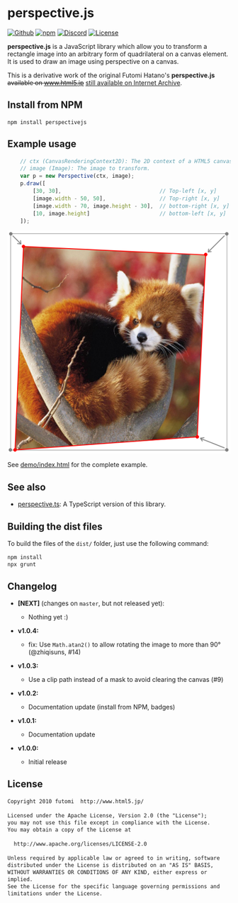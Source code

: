 # perspective.js

[![Github](https://img.shields.io/github/stars/wanadev/yoga?label=Github&logo=github)](https://github.com/wanadev/perspective.js) [![npm](https://img.shields.io/npm/v/perspectivejs)](https://www.npmjs.com/package/perspectivejs) [![Discord](https://img.shields.io/badge/chat-Discord-8c9eff?logo=discord&logoColor=ffffff)](https://discord.gg/BmUkEdMuFp) [![License](https://img.shields.io/npm/l/perspectivejs)](https://github.com/wanadev/perspective.js/blob/master/LICENSE)

**perspective.js** is a JavaScript library which allow you to transform a
rectangle image into an arbitrary form of quadrilateral on a canvas element.
It is used to draw an image using perspective on a canvas.

This is a derivative work of the original Futomi Hatano's **perspective.js**
~~available on www.html5.jp~~ [still available on Internet Archive][pjs-archive].

[pjs-archive]: https://web.archive.org/web/20190810235509/http://www.html5.jp/test/perspective_canvas/demo1_en.html


## Install from NPM

    npm install perspectivejs


## Example usage

```javascript
    // ctx (CanvasRenderingContext2D): The 2D context of a HTML5 canvas element.
    // image (Image): The image to transform.
    var p = new Perspective(ctx, image);
    p.draw([
        [30, 30],                               // Top-left [x, y]
        [image.width - 50, 50],                 // Top-right [x, y]
        [image.width - 70, image.height - 30],  // bottom-right [x, y]
        [10, image.height]                      // bottom-left [x, y]
    ]);
```

![Preview](./preview.png)

See [demo/index.html](./demo/demo.html) for the complete example.


## See also

* [perspective.ts](https://github.com/adonmo/perspective.ts): A TypeScript version of this library.


## Building the dist files

To build the files of the `dist/` folder, just use the following command:

    npm install
    npx grunt


## Changelog

* **[NEXT]** (changes on `master`, but not released yet):

  * Nothing yet :)

* **v1.0.4:**

  * fix: Use `Math.atan2()` to allow rotating the image to more than 90° (@zhiqisuns, #14)

* **v1.0.3:**

  * Use a clip path instead of a mask to avoid clearing the canvas (#9)

* **v1.0.2:**

  * Documentation update (install from NPM, badges)

* **v1.0.1:**

  * Documentation update

* **v1.0.0:**

  * Initial release


## License

    Copyright 2010 futomi  http://www.html5.jp/

    Licensed under the Apache License, Version 2.0 (the "License");
    you may not use this file except in compliance with the License.
    You may obtain a copy of the License at

      http://www.apache.org/licenses/LICENSE-2.0

    Unless required by applicable law or agreed to in writing, software
    distributed under the License is distributed on an "AS IS" BASIS,
    WITHOUT WARRANTIES OR CONDITIONS OF ANY KIND, either express or implied.
    See the License for the specific language governing permissions and
    limitations under the License.
